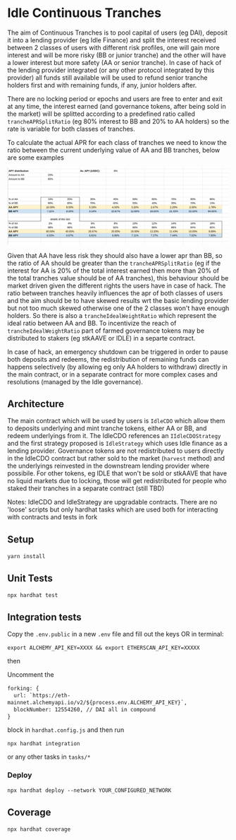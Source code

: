 # Idle Continuous Tranches
The aim of Continuous Tranches is to pool capital of users (eg DAI), deposit it into a lending provider (eg Idle Finance) and split the interest received between 2 classes of users with different risk profiles, one will gain more interest and will be more risky (BB or junior tranche) and the other will have a lower interest but more safety (AA or senior tranche).
In case of hack of the lending provider integrated (or any other protocol integrated by this provider) all funds still available will be used to refund senior tranche holders first and with remaining funds, if any,
junior holders after.

There are no locking period or epochs and users are free to enter and exit at any time, the interest earned
(and governance tokens, after being sold in the market) will be splitted according to a predefined ratio called `trancheAPRSplitRatio` (eg 80% interest to BB and 20% to AA holders) so the rate is variable for both classes of tranches.

To calculate the actual APR for each class of tranches we need to know the ratio between the current underlying value of AA and BB tranches, below are some examples

![Tranche apr / value split ratio](tranches.png)

Given that AA have less risk they should also have a lower apr than BB, so the ratio of AA should be
greater than the `trancheAPRSplitRatio` (eg if the interest for AA is 20% of the total interest earned then more than 20% of the total tranches value should be of AA tranches), this behaviour should be market driven given the different rights the users have in case of hack. The ratio between tranches heavily influences the apr of both classes of users and the aim should be to have skewed results wrt the basic lending provider but not too much skewed otherwise one of the 2 classes won't have enough holders. So there is also a `trancheIdealWeightRatio` which represent the ideal ratio between AA and BB. To incentivize the reach of `trancheIdealWeightRatio` part of farmed governance tokens may be distributed to stakers (eg stkAAVE or IDLE) in a separte contract.

In case of hack, an emergency shutdown can be triggered in order to pause both deposits and redeems, the redistribution of remaining funds can happens selectively (by allowing eg only AA holders to withdraw) directly in the main contract, or in a separate contract for more complex cases and resolutions (managed by the Idle governance).

## Architecture
The main contract which will be used by users is `IdleCDO` which allow them to deposits underlying and mint tranche tokens, either AA or BB, and redeem underlyings from it. The IdleCDO references an `IIdleCDOStrategy` and the first strategy proposed is `IdleStrategy` which uses Idle finance as a lending provider. Governance tokens are not redistributed to users directly in the IdleCDO contract but rather sold to the market (`harvest` method) and the underlyings reinvested in the downstream lending provider where possibile. For other tokens, eg IDLE that won't be sold or stkAAVE that have no liquid markets due to locking, those will get redistributed for people who staked their tranches in a separate contract (still TBD)

Notes:
IdleCDO and IdleStrategy are upgradable contracts.
There are no 'loose' scripts but only hardhat tasks which are used both for interacting with contracts and tests in fork

## Setup

```
yarn install
```

## Unit Tests

```
npx hardhat test
```

## Integration tests

Copy the `.env.public` in a new `.env` file and fill out the keys OR in terminal:

```
export ALCHEMY_API_KEY=XXXX && export ETHERSCAN_API_KEY=XXXXX
```
then

Uncomment the
```
forking: {
  url: `https://eth-mainnet.alchemyapi.io/v2/${process.env.ALCHEMY_API_KEY}`,
  blockNumber: 12554260, // DAI all in compound
}
```
block in `hardhat.config.js` and then run

```
npx hardhat integration
```
or any other tasks in `tasks/*`

### Deploy

```
npx hardhat deploy --network YOUR_CONFIGURED_NETWORK
```

## Coverage

```
npx hardhat coverage
```
